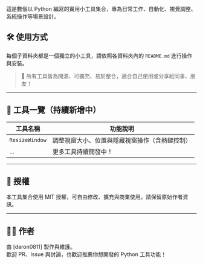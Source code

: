 這是數個以 Python 編寫的實用小工具集合，專為日常工作、自動化、視覺調整、系統操作等場景設計。

## 🛠️ 使用方式

每個子資料夾都是一個獨立的小工具，請依照各資料夾內的 `README.md` 進行操作與安裝。

> 🧰 所有工具皆為開源、可擴充、易於整合，適合自己使用或分享給同事、朋友！

---

## 🧩 工具一覽（持續新增中）

| 工具名稱 | 功能說明 |
|----------|----------|
| `ResizeWindow` | 調整視窗大小、位置與隱藏視窗操作（含熱鍵控制） |
| ... | 更多工具持續開發中！ |

---

## 📜 授權

本工具集合使用 MIT 授權，可自由修改、擴充與商業使用。請保留原始作者資訊。

---

## 🧑‍💻 作者

由 [daron0811] 製作與維護。  
歡迎 PR、Issue 與討論，也歡迎推薦你想開發的 Python 工具功能！
